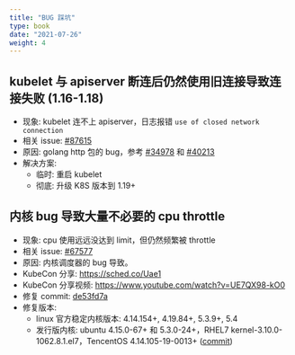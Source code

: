 ```yaml
---
title: "BUG 踩坑"
type: book
date: "2021-07-26"
weight: 4
---
```


## kubelet 与 apiserver 断连后仍然使用旧连接导致连接失败 (1.16-1.18)

* 现象: kubelet 连不上 apiserver，日志报错 `use of closed network connection`
* 相关 issue: [#87615](https://github.com/kubernetes/kubernetes/issues/87615)
* 原因: golang http 包的 bug，参考 [#34978](https://github.com/golang/go/issues/34978) 和 [#40213](https://github.com/golang/go/issues/40213)
* 解决方案:
  * 临时: 重启 kubelet
  * 彻底: 升级 K8S 版本到 1.19+

## 内核 bug 导致大量不必要的 cpu throttle
* 现象: cpu 使用远远没达到 limit，但仍然频繁被 throttle
* 相关 issue: [#67577](https://github.com/kubernetes/kubernetes/issues/67577)
* 原因: 内核调度器的 bug 导致。
* KubeCon 分享: https://sched.co/Uae1
* KubeCon 分享视频: https://www.youtube.com/watch?v=UE7QX98-kO0
* 修复 commit: [de53fd7a](https://github.com/torvalds/linux/commit/de53fd7aedb100f03e5d2231cfce0e4993282425)
* 修复版本:
  * linux 官方稳定内核版本: 4.14.154+, 4.19.84+, 5.3.9+, 5.4
  * 发行版内核: ubuntu 4.15.0-67+ 和 5.3.0-24+，RHEL7 kernel-3.10.0-1062.8.1.el7，TencentOS 4.14.105-19-0013+ ([commit](https://github.com/Tencent/TencentOS-kernel/commit/77d6fbc204337530f9030a4d700e00cd13618368))
